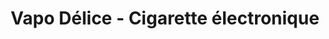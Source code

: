 ---
title: "Vapo Délice - Cigarette électronique"
url: /trois-rivieres/vapo-delice-cigarette-electronique/
shop: E-Zigaretten
---